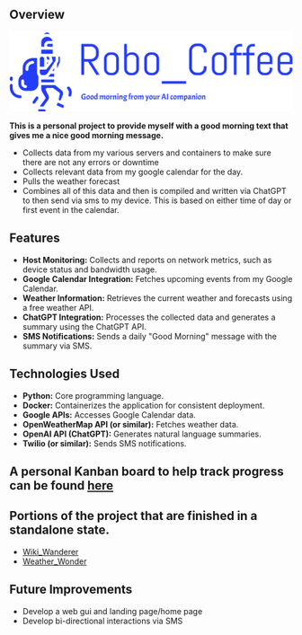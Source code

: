 ## Overview
![alt text](/Misc_imaging/logo-no-background.svg "Goodmorning!")

**This is a personal project to provide myself with a good morning text that gives me a nice good morning message.**
- Collects data from my various servers and containers to make sure there are not any errors or downtime
- Collects relevant data from my google calendar for the day.
- Pulls the weather forecast
- Combines all of this data and then is compiled and written via ChatGPT to then send via sms to my device. This is based on either time of day or first event in the calendar.

## Features

- **Host Monitoring:** Collects and reports on network metrics, such as device status and bandwidth usage.
- **Google Calendar Integration:** Fetches upcoming events from my Google Calendar.
- **Weather Information:** Retrieves the current weather and forecasts using a free weather API.
- **ChatGPT Integration:** Processes the collected data and generates a summary using the ChatGPT API.
- **SMS Notifications:** Sends a daily "Good Morning" message with the summary via SMS.

## Technologies Used

- **Python:** Core programming language.
- **Docker:** Containerizes the application for consistent deployment.
- **Google APIs:** Accesses Google Calendar data.
- **OpenWeatherMap API (or similar):** Fetches weather data.
- **OpenAI API (ChatGPT):** Generates natural language summaries.
- **Twilio (or similar):** Sends SMS notifications.

## A personal Kanban board to help track progress can be found [here](https://trello.com/b/cfrAO7j2/robo-coffee)

## Portions of the project that are finished in a standalone state.
- [Wiki_Wanderer](https://github.com/jfritts-afk/Wiki_Wanderer)
- [Weather_Wonder](https://github.com/jfritts-afk/Weather_Wonder)
## Future Improvements

- Develop a web gui and landing page/home page
- Develop bi-directional interactions via SMS
